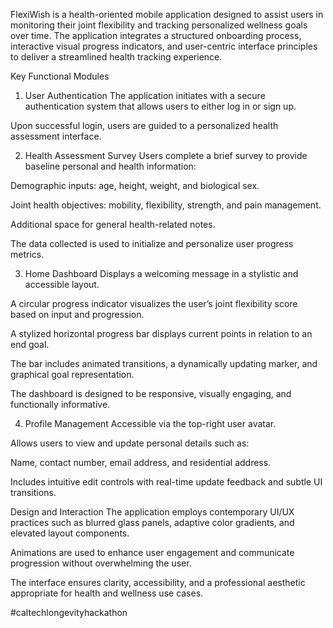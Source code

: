 FlexiWish is a health-oriented mobile application designed to assist users in monitoring their joint flexibility and tracking personalized wellness goals over time. The application integrates a structured onboarding process, interactive visual progress indicators, and user-centric interface principles to deliver a streamlined health tracking experience.

Key Functional Modules
1. User Authentication
The application initiates with a secure authentication system that allows users to either log in or sign up.

Upon successful login, users are guided to a personalized health assessment interface.

2. Health Assessment Survey
Users complete a brief survey to provide baseline personal and health information:

Demographic inputs: age, height, weight, and biological sex.

Joint health objectives: mobility, flexibility, strength, and pain management.

Additional space for general health-related notes.

The data collected is used to initialize and personalize user progress metrics.

3. Home Dashboard
Displays a welcoming message in a stylistic and accessible layout.

A circular progress indicator visualizes the user’s joint flexibility score based on input and progression.

A stylized horizontal progress bar displays current points in relation to an end goal.

The bar includes animated transitions, a dynamically updating marker, and graphical goal representation.

The dashboard is designed to be responsive, visually engaging, and functionally informative.

4. Profile Management
Accessible via the top-right user avatar.

Allows users to view and update personal details such as:

Name, contact number, email address, and residential address.

Includes intuitive edit controls with real-time update feedback and subtle UI transitions.

Design and Interaction
The application employs contemporary UI/UX practices such as blurred glass panels, adaptive color gradients, and elevated layout components.

Animations are used to enhance user engagement and communicate progression without overwhelming the user.

The interface ensures clarity, accessibility, and a professional aesthetic appropriate for health and wellness use cases.

#caltechlongevityhackathon

